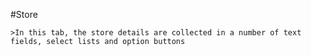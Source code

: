 #Store

    >In this tab, the store details are collected in a number of text fields, select lists and option buttons